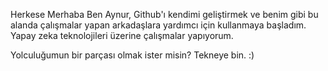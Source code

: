 

Herkese Merhaba
 Ben Aynur, Github'ı kendimi geliştirmek ve benim gibi bu alanda çalışmalar yapan arkadaşlara yardımcı için kullanmaya başladım. Yapay zeka teknolojileri üzerine çalışmalar yapıyorum. 
     
     
     
   Yolculuğumun bir parçası olmak ister misin? Tekneye bin.   :)


